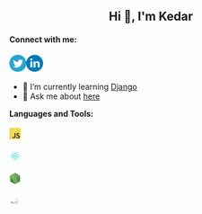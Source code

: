 <h2 align="center">Hi 👋, I'm Kedar</h2>

<h4 align="left">Connect with me:</h4>
<a href="https://twitter.com/kedar_alawekar">
  <img align="left" alt="Kedar Alawekar | Twitter" width="30px" src="https://raw.githubusercontent.com/kedar09/kedar09/main/assets/twitter.svg" title="Twitter" />
</a>

<a href="https://www.linkedin.com/in/kedar-alawekar/">
  <img align="left" alt="Kedar Alawekar | LinkedIn" width="30px" src="https://raw.githubusercontent.com/kedar09/kedar09/main/assets/linkedin.svg" title="LinkedIn" />
</a>

<br />
<br />

- 🌱 I’m currently learning [Django](https://www.djangoproject.com/)
- 💬 Ask me about [here](https://github.com/kedar09/kedar09/issues)
<!--
- 👯 I’m looking to collaborate on [chat-app](https://github.com/kedar09/react-native-nodejs-socketio-chat)
-->
**Languages and Tools:**  
<code>
  <a href="https://github.com/topics/javascript">
    <img height="20" src="https://raw.githubusercontent.com/github/explore/80688e429a7d4ef2fca1e82350fe8e3517d3494d/topics/javascript/javascript.png">
  </a>
</code>
<code>
  <a href="https://github.com/topics/react">
    <img height="20" src="https://raw.githubusercontent.com/github/explore/80688e429a7d4ef2fca1e82350fe8e3517d3494d/topics/react/react.png">
  </a>
</code>
<code>
  <a href="https://github.com/topics/nodejs">
    <img height="20" src="https://raw.githubusercontent.com/github/explore/80688e429a7d4ef2fca1e82350fe8e3517d3494d/topics/nodejs/nodejs.png">
  </a>
</code>
<code>
  <a href="https://github.com/topics/mysql">
    <img height="20" src="https://raw.githubusercontent.com/github/explore/80688e429a7d4ef2fca1e82350fe8e3517d3494d/topics/mysql/mysql.png">
  </a>
</code>


<!--
**kedar09/kedar09** is a ✨ _special_ ✨ repository because its `README.md` (this file) appears on your GitHub profile.

Here are some ideas to get you started:

- 🔭 I’m currently working on ...
- 🌱 I’m currently learning Python
- 👯 I’m looking to collaborate on [nodejs-mysql-jwt-authentication](https://github.com/kedar09/nodejs-mysql-jwt-authentication)
- 🤔 I’m looking for help with ...
- 💬 Ask me about [here](https://github.com/kedar09/kedar09/issues)
- 📫 How to reach me: ...
- 😄 Pronouns: ...
- ⚡ Fun fact: ...
-->
